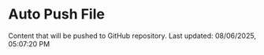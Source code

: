 # Auto Push File

Content that will be pushed to GitHub repository.
Last updated: 08/06/2025, 05:07:20 PM